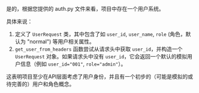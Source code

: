 是的，根据您提供的 auth.py 文件来看，项目中存在一个用户系统。

具体来说：
1.  定义了 `UserRequest` 类，其中包含了如 `user_id`, `user_name`, `role` (角色，默认为 "normal") 等用户相关属性。
2.  `get_user_from_headers` 函数尝试从请求头中获取 `user_id`，并构造一个 `UserRequest` 对象。如果请求头中没有 `user_id`，它会返回一个默认的模拟用户信息（例如 `user_id="001"`, `role="admin"`）。

这表明项目至少在API层面考虑了用户身份，并且有一个初步的（可能是模拟的或待完善的）用户和角色概念。